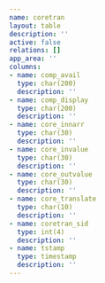 ```yaml
---
name: coretran
layout: table
description: ''
active: false
relations: []
app_area: ''
columns:
- name: comp_avail
  type: char(200)
  description: ''
- name: comp_display
  type: char(200)
  description: ''
- name: core_innarr
  type: char(30)
  description: ''
- name: core_invalue
  type: char(30)
  description: ''
- name: core_outvalue
  type: char(30)
  description: ''
- name: core_translate
  type: char(10)
  description: ''
- name: coretran_sid
  type: int(4)
  description: ''
- name: tstamp
  type: timestamp
  description: ''
---
```


